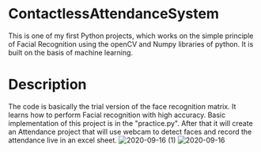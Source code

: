 # ContactlessAttendanceSystem
This is one of my first Python projects, which works on the simple principle of Facial Recognition using the openCV and Numpy libraries of python. It is built on the basis of machine learning. 
# Description
The code is basically the trial version of the face recognition matrix. It learns how to perform Facial recognition with high accuracy. Basic implementation of this project is in the "practice.py". After that it will create an Attendance project that will use webcam to detect faces and record the attendance live in an excel sheet.
![2020-09-16 (1)](https://user-images.githubusercontent.com/69822926/117425336-55f7c100-af40-11eb-841a-a1d3fb02ed0c.png)
![2020-09-16](https://user-images.githubusercontent.com/69822926/117425470-6f990880-af40-11eb-887a-223f8e8dda04.png)

